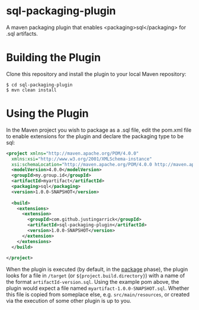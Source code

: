 sql-packaging-plugin
=

A maven packaging plugin that enables &lt;packaging&gt;sql&lt;/packaging&gt; for .sql artifacts.

Building the Plugin
=
Clone this repository and install the plugin to your local Maven repository:
```
$ cd sql-packaging-plugin
$ mvn clean install
```

Using the Plugin
=
In the Maven project you wish to package as a .sql file, edit the pom.xml file to enable extensions for the plugin and declare the packaging type to be sql:
```xml
<project xmlns="http://maven.apache.org/POM/4.0.0" 
  xmlns:xsi="http://www.w3.org/2001/XMLSchema-instance" 
  xsi:schemaLocation="http://maven.apache.org/POM/4.0.0 http://maven.apache.org/xsd/maven-4.0.0.xsd">
  <modelVersion>4.0.0</modelVersion>
  <groupId>my.group.id</groupId>
  <artifactId>myartifact</artifactId>
  <packaging>sql</packaging>
  <version>1.0.0-SNAPSHOT</version>
  
  <build>
    <extensions>
      <extension>
        <groupId>com.github.justingarrick</groupId>
        <artifactId>sql-packaging-plugin</artifactId>
        <version>1.0.0-SNAPSHOT</version>
      </extension>
    </extensions>
  </build>
  
</project>
```

When the plugin is executed (by default, in the [package](http://maven.apache.org/guides/introduction/introduction-to-the-lifecycle.html) phase), the plugin looks for a file in ```/target``` (or ```${project.build.directory}```) with a name of the format ```artifactId-version.sql```.  Using the example pom above, the plugin would expect a file named ```myartifact-1.0.0-SNAPSHOT.sql```.  Whether this file is copied from someplace else, e.g. ```src/main/resources```, or created via the execution of some other plugin is up to you.  
